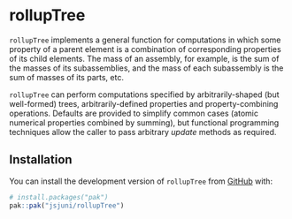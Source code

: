 
<!-- README.md is generated from README.Rmd. Please edit that file -->

# rollupTree

<!-- badges: start -->
<!-- badges: end -->

`rollupTree` implements a general function for computations in which
some property of a parent element is a combination of corresponding
properties of its child elements. The mass of an assembly, for example,
is the sum of the masses of its subassemblies, and the mass of each
subassembly is the sum of masses of its parts, etc.

`rollupTree` can perform computations specified by arbitrarily-shaped
(but well-formed) trees, arbitrarily-defined properties and
property-combining operations. Defaults are provided to simplify common
cases (atomic numerical properties combined by summing), but functional
programming techniques allow the caller to pass arbitrary *update*
methods as required.

## Installation

You can install the development version of `rollupTree` from
[GitHub](https://github.com/) with:

``` r
# install.packages("pak")
pak::pak("jsjuni/rollupTree")
```
